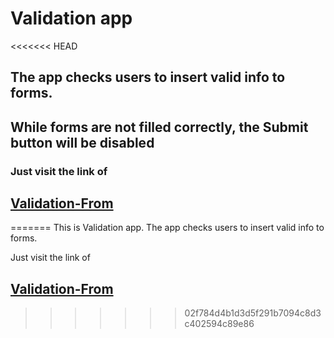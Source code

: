 # Validation app
<<<<<<< HEAD
## The app checks users to insert valid info to forms.
## While forms are not filled correctly, the Submit button will be disabled
### Just visit the link of 
## [Validation-From](https://isaaknazar.github.io/validation-form/)
=======
This is Validation app.
The app checks users to insert valid info to forms.

Just visit the link of 
## [Validation-From](https://isaaknazar.github.io/validation-form/) 
>>>>>>> 02f784d4b1d3d5f291b7094c8d3c402594c89e86

